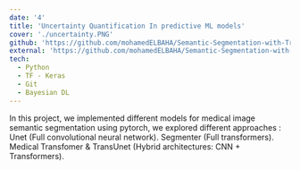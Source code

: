 ```yaml
---
date: '4'
title: 'Uncertainty Quantification In predictive ML models'
cover: './uncertainty.PNG'
github: 'https://github.com/mohamedELBAHA/Semantic-Segmentation-with-Transformer.git'
external: 'https://github.com/mohamedELBAHA/Semantic-Segmentation-with-Transformer.git'
tech:
  - Python
  - TF - Keras
  - Git
  - Bayesian DL
---
```


In this project, we implemented different models for medical image semantic segmentation using pytorch, we explored different approaches : Unet (Full convolutional neural network). Segmenter (Full transformers). Medical Transfomer & TransUnet (Hybrid architectures: CNN + Transformers).

